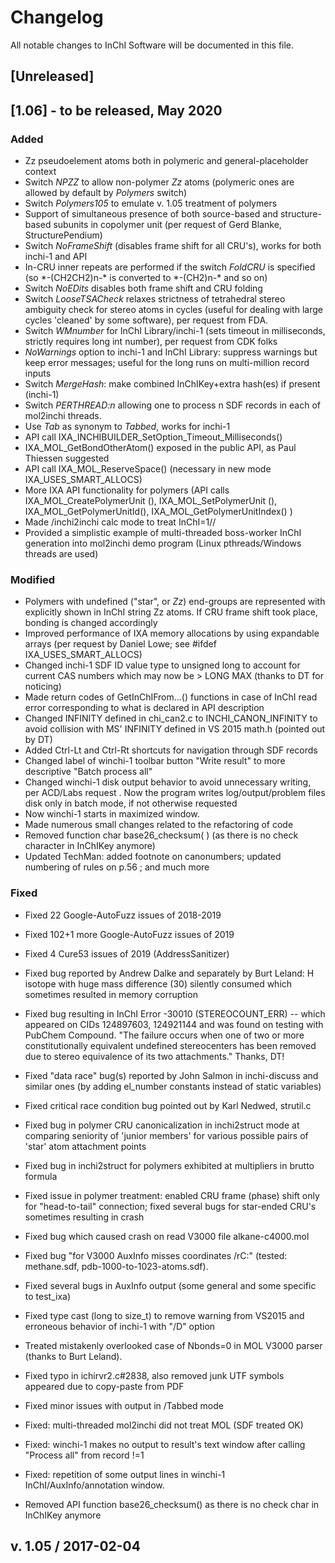 # Changelog

All notable changes to InChI Software will be documented in this file.

## [Unreleased]

## [1.06] - to be released, May 2020

### Added

- Zz pseudoelement atoms both in polymeric and general-placeholder context
- Switch *NPZZ* to allow non-polymer *Zz* atoms (polymeric ones are allowed by default by *Polymers* switch)
- Switch *Polymers105* to emulate v. 1.05 treatment of polymers
- Support of simultaneous presence of both source-based and structure-based subunits
  in copolymer unit (per request of Gerd Blanke, StructurePendium)
- Switch *NoFrameShift* (disables frame shift for all CRU's), works for both inchi-1 and API
- In-CRU inner repeats are performed if the switch *FoldCRU* is specified (so \*-(CH2CH2)n-\* is converted to \*-(CH2)n-\* and so on)
- Switch *NoEDits* disables both frame shift and CRU folding
- Switch *LooseTSACheck* relaxes strictness of tetrahedral stereo ambiguity check for stereo atoms in cycles (useful for dealing with large cycles 'cleaned' by some software), per request from FDA.
- Switch *WMnumber* for InChI Library/inchi-1 (sets timeout in milliseconds, strictly requires long int number), per request from CDK folks
- *NoWarnings* option to inchi-1 and InChI Library: suppress warnings but keep error messages; 
  useful for the long runs on multi-million record inputs
- Switch *MergeHash*:   make combined InChIKey+extra hash(es) if present (inchi-1)
- Switch *PERTHREAD:n* allowing one to process n SDF records in each of mol2inchi threads.
- Use *Tab* as synonym to *Tabbed*, works for inchi-1
- API call IXA_INCHIBUILDER_SetOption_Timeout_Milliseconds()
- IXA_MOL_GetBondOtherAtom() exposed in the public API, as Paul Thiessen suggested
- API call IXA_MOL_ReserveSpace() (necessary in new mode IXA_USES_SMART_ALLOCS)
- More IXA API  functionality for polymers (API calls IXA_MOL_CreatePolymerUnit (), IXA_MOL_SetPolymerUnit (), IXA_MOL_GetPolymerUnitId(), IXA_MOL_GetPolymerUnitIndex() )
- Made /inchi2inchi calc mode to treat InChI=1//
- Provided a simplistic example of multi-threaded boss-worker InChI generation into mol2inchi demo program (Linux pthreads/Windows threads are used)


### Modified

- Polymers with undefined ("star", or *Zz*) end-groups are represented with explicitly shown in InChI string Zz atoms. If CRU frame shift took place, bonding is changed accordingly
- Improved performance of IXA memory allocations by using expandable arrays
  (per request by Daniel Lowe; see #ifdef IXA_USES_SMART_ALLOCS)
- Changed inchi-1 SDF ID value type to unsigned long to account for current CAS numbers which  may now be > LONG MAX (thanks to DT for noticing)
- Made return codes of GetInChIFrom...() functions in case of InChI read error corresponding to what 
  is declared in API description
- Changed INFINITY defined in chi_can2.c to INCHI_CANON_INFINITY to avoid collision with MS' INFINITY defined in VS 2015  math.h (pointed out by DT)
- Added Ctrl-Lt and Ctrl-Rt shortcuts for navigation through SDF records
- Changed label of winchi-1 toolbar button "Write result" to more descriptive "Batch process all"
- Changed winchi-1 disk output behavior to avoid unnecessary writing, per ACD/Labs request . Now the program writes log/output/problem files  disk only in batch mode,  if not otherwise requested 
- Now winchi-1 starts in maximized window.
- Made numerous small changes related to the refactoring of code
- Removed function char base26_checksum( ) (as there is no check character in InChIKey anymore)
- Updated TechMan: added footnote on canonumbers; updated numbering of rules on p.56 ; and much more

### Fixed

- Fixed 22 Google-AutoFuzz issues of 2018-2019
- Fixed 102+1 more Google-AutoFuzz issues of 2019
- Fixed 4 Cure53 issues of 2019 (AddressSanitizer)
- Fixed bug reported by Andrew Dalke and separately by Burt Leland:  H isotope with huge mass difference (30) silently consumed which sometimes resulted in memory corruption
- Fixed bug resulting in InChI Error -30010 (STEREOCOUNT_ERR) -- which appeared on  CIDs 124897603, 124921144 and was found on testing with PubChem Compound. "The failure occurs when one of two or more constitutionally equivalent undefined stereocenters has been removed due to stereo equivalence of its two attachments." Thanks, DT!
- Fixed "data race" bug(s) reported by John Salmon in inchi-discuss and similar ones (by adding el_number constants instead of static variables) 

- Fixed critical race condition bug pointed out by Karl Nedwed, strutil.c

- Fixed bug in polymer CRU canonicalization in inchi2struct mode at comparing seniority of 'junior members' for various possible pairs of 'star' atom attachment points

- Fixed bug in inchi2struct for polymers exhibited at multipliers in brutto formula
- Fixed issue in polymer treatment: enabled CRU frame (phase) shift only for
  "head-to-tail" connection; fixed several bugs for star-ended CRU's sometimes resulting in crash
- Fixed bug which caused crash on read V3000 file alkane-c4000.mol

- Fixed bug "for V3000 AuxInfo misses coordinates /rC:" (tested: methane.sdf,
  pdb-1000-to-1023-atoms.sdf).
- Fixed several bugs in AuxInfo output (some general and some specific to test_ixa)

- Fixed type cast (long to size_t) to remove warning from VS2015 and erroneous behavior of inchi-1 with "/D" option

- Treated mistakenly overlooked case of Nbonds=0 in MOL V3000 parser (thanks to Burt Leland).
- Fixed typo in ichirvr2.c#2838, also removed junk UTF symbols appeared due to copy-paste from PDF

- Fixed minor issues with output in /Tabbed mode

- Fixed: multi-threaded mol2inchi did not treat MOL (SDF treated OK)

- Fixed: winchi-1 makes no output to result's text window after calling "Process all" from record !=1 

- Fixed: repetition of some output lines in winchi-1 InChI/AuxInfo/annotation window.

- Removed API function base26_checksum() as there is no check char in InChIKey anymore

  

## v. 1.05 / 2017-02-04

